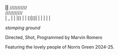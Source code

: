   ____||____
 ///////////\
///////////  \
|    _    |  |
|[] | | []|[]|
|   | |   |  |

_stomping ground_

Directed, Shot, Programmed by Marvin Romero

Featuring the lovely people of Norris Green 2024-25.
